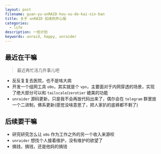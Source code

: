 ```yaml
---
layout: post
filename: guan-yu-unRAID-hou-xu-de-kai-xin-ban
title: 关于 unRAID 后续的开心版
categories:
  - life
description: 一些计划
keywords: unraid, happy, unraider
---
```

## 最近在干嘛

> 最近再忙活几件事儿吧

- 反反复复去医院，也不是啥大病
- 开发一个组网工具 `o0o`，其实就是个 `vpn`，主要面对于内网穿透的场景，实现了绝大部分可以和 `tailscale`/`zerotier` 媲美的功能
- `unraider` 源码更新，只是我不会再放代码出来了，偶尔会在 `telegram` 群里放一个二进制，佛系更新(感觉没啥意思了，把人家扒的底裤都不剩了)

## 后续要干嘛

- 研究研究怎么让 `o0o` 作为工作之外的另一个收入来源呗
- `unraider` 想找个人接着维护，没有维护的欲望了
- 搞钱，搞钱，还是他妈的搞钱